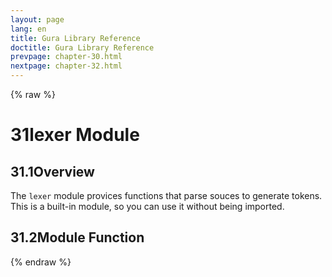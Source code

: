 ```yaml
---
layout: page
lang: en
title: Gura Library Reference
doctitle: Gura Library Reference
prevpage: chapter-30.html
nextpage: chapter-32.html
---
```

{% raw %}
<h1><span class="caption-index-1">31</span><a name="anchor-31"></a>lexer Module</h1>
<h2><span class="caption-index-2">31.1</span><a name="anchor-31-1"></a>Overview</h2>
<p>
The <code class="highlighter-rouge">lexer</code> module provices functions that parse souces to generate tokens. This is a built-in module, so you can use it without being imported.
</p>
<h2><span class="caption-index-2">31.2</span><a name="anchor-31-2"></a>Module Function</h2>
<p />

{% endraw %}
